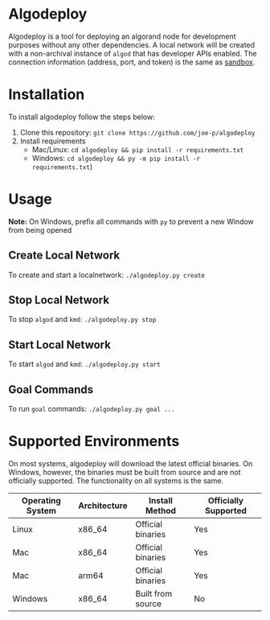 # Algodeploy

Algodeploy is a tool for deploying an algorand node for development purposes without any other dependencies. A local network will be created with a non-archival instance of `algod` that has developer APIs enabled. The connection information (address, port, and token) is the same as [sandbox](https://github.com/algorand/sandbox).

# Installation

To install algodeploy follow the steps below:

1. Clone this repository: `git clone https://github.com/joe-p/algodeploy`
2. Install requirements 
    * Mac/Linux: `cd algodeploy && pip install -r requirements.txt`
    * Windows: `cd algodeploy && py -m pip install -r requirements.txt`)

# Usage
**Note:** On Windows, prefix all commands with `py` to prevent a new Window from being opened

## Create Local Network
To create and start a localnetwork: `./algodeploy.py create`

## Stop Local Network
To stop `algod` and `kmd`: `./algodeploy.py stop`

## Start Local Network
To start `algod` and `kmd`: `./algodeploy.py start`

## Goal Commands
To run `goal` commands: `./algodeploy.py goal ...`

# Supported Environments
On most systems, algodeploy will download the latest official binaries. On Windows, however, the binaries must be built from source and are not officially supported. The functionality on all systems is the same.

| Operating System | Architecture | Install Method | Officially Supported |
| --- | --- | --- | --- |
| Linux | x86_64 | Official binaries | Yes |
| Mac | x86_64 | Official binaries | Yes |
| Mac | arm64 | Official binaries | Yes |
| Windows | x86_64 | Built from source | No |
